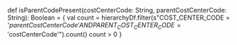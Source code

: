 def isParentCodePresent(costCenterCode: String, parentCostCenterCode: String): Boolean = {
    val count = hierarchyDf.filter(s"COST_CENTER_CODE = '$parentCostCenterCode' AND PARENT_COST_CENTER_CODE = '$costCenterCode'").count()
    count > 0
  }
